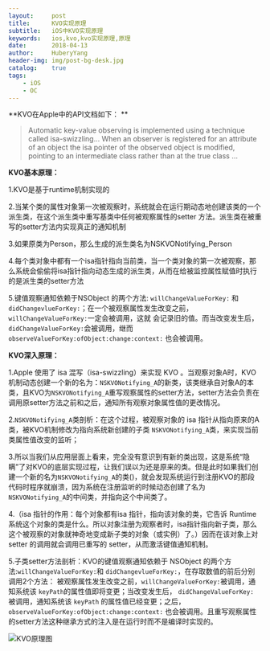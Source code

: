 ```yaml
--- 
layout:     post                      
title:      KVO实现原理
subtitle:   iOS中KVO实现原理
keywords:   ios,kvo,kvo实现原理,原理
date:       2018-04-13               
author:     HuberyYang                
header-img: img/post-bg-desk.jpg
catalog:    true                     
tags:                             
    - iOS
    - OC
---
```


**KVO在Apple中的API文档如下： **

> Automatic key-value observing is implemented using a technique called isa-swizzling… When an observer is registered for an attribute of an object the isa pointer of the observed object is modified, pointing to an intermediate class rather than at the true class … 

**KVO基本原理：**

 1.KVO是基于runtime机制实现的 
 
 2.当某个类的属性对象第一次被观察时，系统就会在运行期动态地创建该类的一个派生类，在这个派生类中重写基类中任何被观察属性的setter 方法。派生类在被重写的setter方法内实现真正的通知机制 

 3.如果原类为Person，那么生成的派生类名为NSKVONotifying_Person 
 
 4.每个类对象中都有一个isa指针指向当前类，当一个类对象的第一次被观察，那么系统会偷偷将isa指针指向动态生成的派生类，从而在给被监控属性赋值时执行的是派生类的setter方法 
 
 5.键值观察通知依赖于NSObject 的两个方法: `willChangeValueForKey:` 和 `didChangevlueForKey:`；在一个被观察属性发生改变之前， `willChangeValueForKey:`一定会被调用，这就 会记录旧的值。而当改变发生后，`didChangeValueForKey:`会被调用，继而 `observeValueForKey:ofObject:change:context:` 也会被调用。 

**KVO深入原理：**

 1.Apple 使用了 isa 混写（isa-swizzling）来实现 KVO 。当观察对象A时，KVO机制动态创建一个新的名为：`NSKVONotifying_A`的新类，该类继承自对象A的本类，且KVO为`NSKVONotifying_A`重写观察属性的setter方法，setter方法会负责在调用原setter方法之前和之后，通知所有观察对象属性值的更改情况。 
 
 2.`NSKVONotifying_A`类剖析：在这个过程，被观察对象的 isa 指针从指向原来的A类，被KVO机制修改为指向系统新创建的子类 `NSKVONotifying_A`类，来实现当前类属性值改变的监听； 
 
 3.所以当我们从应用层面上看来，完全没有意识到有新的类出现，这是系统“隐瞒”了对KVO的底层实现过程，让我们误以为还是原来的类。但是此时如果我们创建一个新的名为`NSKVONotifying_A`的类()，就会发现系统运行到注册KVO的那段代码时程序就崩溃，因为系统在注册监听的时候动态创建了名为`NSKVONotifying_A`的中间类，并指向这个中间类了。 
 
 4.（isa 指针的作用：每个对象都有isa 指针，指向该对象的类，它告诉 Runtime 系统这个对象的类是什么。所以对象注册为观察者时，isa指针指向新子类，那么这个被观察的对象就神奇地变成新子类的对象（或实例）了。）因而在该对象上对 setter 的调用就会调用已重写的 setter，从而激活键值通知机制。 
 
 5.子类setter方法剖析：KVO的键值观察通知依赖于 NSObject 的两个方法:`willChangeValueForKey:`和 `didChangevlueForKey:`，在存取数值的前后分别调用2个方法： 被观察属性发生改变之前，`willChangeValueForKey:`被调用，通知系统该 `keyPath`的属性值即将变更；当改变发生后， `didChangeValueForKey: `被调用，通知系统该 `keyPath` 的属性值已经变更；之后，`observeValueForKey:ofObject:change:context:` 也会被调用。且重写观察属性的setter方法这种继承方式的注入是在运行时而不是编译时实现的。 

![KVO原理图](https://upload-images.jianshu.io/upload_images/1829339-77757288cc139f44.png?imageMogr2/auto-orient/strip%7CimageView2/2/w/700)



